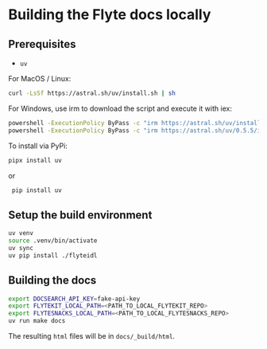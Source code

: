 # Building the Flyte docs locally

## Prerequisites

* `uv` 

For MacOS / Linux:

```bash
curl -LsSf https://astral.sh/uv/install.sh | sh
```

For Windows, use irm to download the script and execute it with iex:

```bash
powershell -ExecutionPolicy ByPass -c "irm https://astral.sh/uv/install.ps1 | iex"
powershell -ExecutionPolicy ByPass -c "irm https://astral.sh/uv/0.5.5/install.ps1 | iex"
```

To install via PyPi:

```bash 
pipx install uv
```

or  

```bash 
 pip install uv
```


## Setup the build environment

```bash
uv venv
source .venv/bin/activate
uv sync
uv pip install ./flyteidl
```

## Building the docs

```bash
export DOCSEARCH_API_KEY=fake-api-key
export FLYTEKIT_LOCAL_PATH=<PATH_TO_LOCAL_FLYTEKIT_REPO>
export FLYTESNACKS_LOCAL_PATH=<PATH_TO_LOCAL_FLYTESNACKS_REPO>
uv run make docs
```
The resulting `html` files will be in `docs/_build/html`.